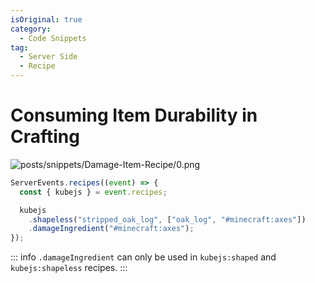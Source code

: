 ```yaml
---
isOriginal: true
category:
  - Code Snippets
tag:
  - Server Side
  - Recipe
---
```


# Consuming Item Durability in Crafting

![posts/snippets/Damage-Item-Recipe/0.png](/posts/snippets/Damage-Item-Recipe/0.png)

```js
ServerEvents.recipes((event) => {
  const { kubejs } = event.recipes;

  kubejs
    .shapeless("stripped_oak_log", ["oak_log", "#minecraft:axes"])
    .damageIngredient("#minecraft:axes");
});
```

::: info
`.damageIngredient` can only be used in `kubejs:shaped` and `kubejs:shapeless` recipes.
:::